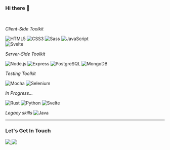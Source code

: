 ### Hi there 👋

<!--
**rustybuddha/rustybuddha** is a ✨ _special_ ✨  `README.md`

- 🔭 I’m currently working on ...
- 🌱 I’m currently learning ...
- 👯 I’m looking to collaborate on ...
- 🤔 I’m looking for help with ...
- 💬 Ask me about ...
- 📫 How to reach me: ...
- 😄 Pronouns: King, Master, Lord...
- ⚡ Fun fact: ...
-->
<!--

### Hi, my name is Rohan :wave:

> I'm a ** Developer** living near **Mumbai.** <br>
> I write semantic **HTML**, **Sassy CSS**, and work with **JS + Frameworks**.<br>
> I mainly use the **PERN** and **MERN** stacks.<br>
-->

<br>

*Client-Side Toolkit*

![HTML5](https://img.shields.io/badge/HTML5%20-%23E34F26.svg?&style=flat&logo=html5&logoColor=white)
![CSS3](https://img.shields.io/badge/CSS3%20-%231572B6.svg?&style=flat&logo=css3&logoColor=white)
![Sass](https://img.shields.io/badge/-SASS-000000?style=flat&logo=sass)
![JavaScript](https://img.shields.io/badge/-JavaScript-000000?style=flat&logo=javascript)<br>
![Svelte](https://img.shields.io/badge/-Svelte.js-000000?style=flat&logo=svelte)

*Server-Side Toolkit*

![Node.js](https://img.shields.io/badge/Node.js%20-%2343853D.svg?&style=flat&logo=node.js&logoColor=white)
![Express](https://img.shields.io/badge/Express.js%20-%23404d59.svg?&style=flat)
![PostgreSQL](https://img.shields.io/badge/Postgres-%23316192.svg?&style=flat&logo=postgresql&logoColor=white)
![MongoDB](	https://img.shields.io/badge/MongoDB-%234ea94b.svg?&style=flat&logo=mongodb&logoColor=white)

*Testing Toolkit*

![Mocha](https://img.shields.io/badge/-Mocha-c7c7c7?style=flat&logo=mocha)
![Selenium](https://img.shields.io/badge/-Selenium-718399?style=flat&logo=selenium)

*In Progress...*

![Rust](https://img.shields.io/badge/rust-%233776AB.svg?&style=flat&logo=rust&logoColor=red)
![Python](https://img.shields.io/badge/python-%233776AB.svg?&style=flat&logo=python&logoColor=white)
![Svelte](https://img.shields.io/badge/-Svelte.js-000000?style=flat&logo=svelte)

*Legacy skills*
![Java](https://img.shields.io/badge/java-%23ED8B00.svg?&style=flat&logo=java&logoColor=black)

---------
### Let's Get In Touch

<a href="https://www.linkedin.com/in/rohan-sharan/" target="_blank" rel="noopener noreferrer">
<img src="https://img.shields.io/badge/linkedin-%230077B5.svg?&style=flat&logo=linkedin&logoColor=white"/>
</a>
<a href="mailto:hello@rohansharan.com?subject=let%27s%20chat" target="_blank" rel="noopener noreferrer">
<img src="https://img.shields.io/badge/gmail-D14836?&style=flat&logo=gmail&logoColor=white"/>
</a>
